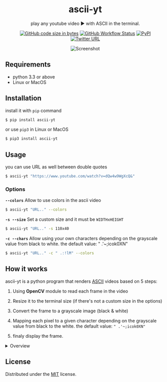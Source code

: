 <div align=center>

# ascii-yt

play any youtube video ▶ with ASCII in the terminal.

[![GitHub code size in bytes](https://img.shields.io/github/languages/code-size/malkiAbdoo/ascii-yt?color=red)](./ascii_video_player)
[![GitHub Workflow Status](https://img.shields.io/github/actions/workflow/status/malkiAbdoo/ascii-yt/publish.yml?color=2fbe50&logo=github)](https://github.com/malkiAbdoo/ascii-yt/actions)
[![PyPI](https://img.shields.io/pypi/v/ascii-yt?label=pypi%20version&logo=pypi)](https://pypi.org/project/ascii-yt/)
[![Twitter URL](https://img.shields.io/twitter/url?label=@malkiAbdoo&url=https%3A%2F%2Ftwitter.com%2FmalkiAbdoo)](https://twitter.com/malkiAbdoo)

![Screenshot](https://raw.githubusercontent.com/malkiAbdoo/ascii-yt/main/images/example.gif)

</div>

## Requirements

- python 3.3 or above
- Linux or MacOS

## Installation

install it with `pip` command

```bash
$ pip install ascii-yt
```

or use `pip3` in Linux or MacOS

```bash
$ pip3 install ascii-yt
```

## Usage

you can use URL as well between double quotes

```bash
$ ascii-yt "https://www.youtube.com/watch?v=dQw4w9WgXcQ&"
```

### Options

**`--colors`**
Allow to use colors in the ascii video

```bash
$ ascii-yt "URL.." --colors
```

**`-s --size`** Set a custom size and it must be `WIDTHxHEIGHT`

```bash
$ ascii-yt "URL.." -s 110x40
```

**`-c --chars`**
Allow using your own characters depending on the grayscale value from black to white. the default value: " .'~;icok0XN"

```bash
$ ascii-yt "URL.." -c " .:!lM" --colors
```

## How it works

ascii-yt is a python program that renders [ASCII](https://en.wikipedia.org/wiki/ASCII) videos based on 5 steps:

1. Using **OpenCV** module to read each frame in the video
2. Resize it to the terminal size (if there's not a custom size in the options)
3. Convert the frame to a grayscale image (black & white)
4. Mapping each pixel to a given character depending on the grayscale value from black to the white. the default value: `" .'~;icok0XN"`

5. finaly display the frame.

<details>
<summary>Overview</summary><br>
<img src="https://raw.githubusercontent.com/malkiAbdoo/ascii-yt/main/images/explain.jpg" alt="overview" />
</details>

## License

Distributed under the [MIT](https://github.com/malkiAbdoo/ascii-yt/blob/main/LICENSE) license.
